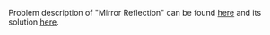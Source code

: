 Problem description of "Mirror Reflection" can be found [here](https://leetcode.com/problems/mirror-reflection/solutions/) and its solution [here](https://github.com/aurimas13/Solutions-To-Problems/blob/main/LeetCode/Python%20Solutions/Mirror%20Reflection/mirror.py).
